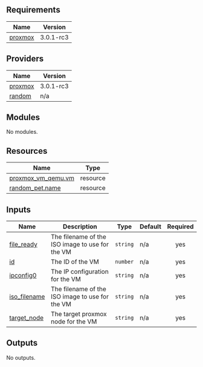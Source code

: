 <!-- BEGIN_TF_DOCS -->
## Requirements

| Name | Version |
|------|---------|
| <a name="requirement_proxmox"></a> [proxmox](#requirement\_proxmox) | 3.0.1-rc3 |

## Providers

| Name | Version |
|------|---------|
| <a name="provider_proxmox"></a> [proxmox](#provider\_proxmox) | 3.0.1-rc3 |
| <a name="provider_random"></a> [random](#provider\_random) | n/a |

## Modules

No modules.

## Resources

| Name | Type |
|------|------|
| [proxmox_vm_qemu.vm](https://registry.terraform.io/providers/Telmate/proxmox/3.0.1-rc3/docs/resources/vm_qemu) | resource |
| [random_pet.name](https://registry.terraform.io/providers/hashicorp/random/latest/docs/resources/pet) | resource |

## Inputs

| Name | Description | Type | Default | Required |
|------|-------------|------|---------|:--------:|
| <a name="input_file_ready"></a> [file\_ready](#input\_file\_ready) | The filename of the ISO image to use for the VM | `string` | n/a | yes |
| <a name="input_id"></a> [id](#input\_id) | The ID of the VM | `number` | n/a | yes |
| <a name="input_ipconfig0"></a> [ipconfig0](#input\_ipconfig0) | The IP configuration for the VM | `string` | n/a | yes |
| <a name="input_iso_filename"></a> [iso\_filename](#input\_iso\_filename) | The filename of the ISO image to use for the VM | `string` | n/a | yes |
| <a name="input_target_node"></a> [target\_node](#input\_target\_node) | The target proxmox node for the VM | `string` | n/a | yes |

## Outputs

No outputs.
<!-- END_TF_DOCS -->